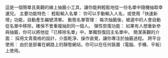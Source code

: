 這是一個簡單且美觀的線上抽籤小工具，讓你能夠輕鬆地從一份名單中隨機抽取幸運兒。
主要功能特色：
輕鬆輸入名單： 你可以手動輸入人名，或使用「快速新增」功能，自動產生編號清單。
動態名單管理： 每次抽籤後，被選中的人會自動從名單中移除，確保不會重複抽到同一個人。
彈性恢復功能： 如果有人想重新參與抽籤，你可以將他從「已移除名單」中，單獨恢復回主名單中。
簡潔美觀的介面： 採用文青風格的設計，介面乾淨、操作直覺，讓你專注於抽籤過程。
跨平台使用： 由於是部署在網路上的靜態網站，你可以在任何裝置（電腦、手機、平板）上使用。
